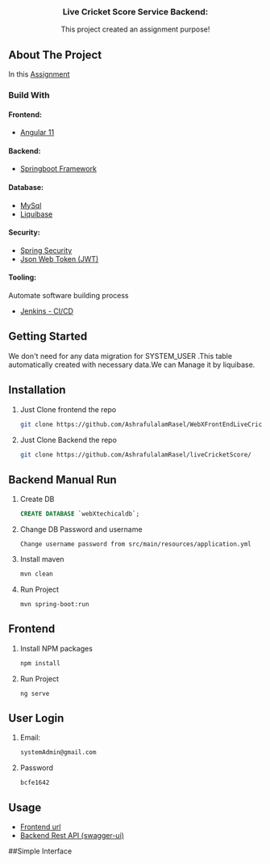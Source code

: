
<!-- PROJECT LOGO -->
<br />
<p align="center">

<h3 align="center">Live Cricket Score Service Backend:</h3>

  <p align="center">
    This project created an assignment purpose!
    <br />
</p>



<!-- ABOUT THE PROJECT -->
## About The Project

In this [Assignment](https://github.com/AshrafulalamRasel/liveCricketScore/)


### Build With

#### Frontend:
* [Angular 11](https://github.com/AshrafulalamRasel/WebXFrontEndLiveCricket/)
#### Backend:
* [Springboot Framework](https://github.com/AshrafulalamRasel/liveCricketScore/)
#### Database:
* [MySql]()
* [Liquibase]()
#### Security:
* [Spring Security](https://spring.io/projects/spring-security)
* [Json Web Token (JWT)](https://jwt.io/)
#### Tooling:
Automate software building process
* [Jenkins - CI/CD]()


<!-- GETTING STARTED -->
## Getting Started

We don't need for any data migration for SYSTEM_USER .This table automatically
created with necessary data.We can Manage it by liquibase.


## Installation

1. Just Clone frontend the repo
   ```sh
   git clone https://github.com/AshrafulalamRasel/WebXFrontEndLiveCricket/
   ```
1. Just Clone Backend the repo
   ```sh
   git clone https://github.com/AshrafulalamRasel/liveCricketScore/
   ```   
## Backend Manual Run
1. Create DB
   ```sql
   CREATE DATABASE `webXtechicaldb`;
   ```
2. Change DB Password and username
   ```
   Change username password from src/main/resources/application.yml
   ```         
3. Install maven
   ```sh
   mvn clean
   ```
4. Run Project
   ```
   mvn spring-boot:run
   ```
## Frontend
1. Install NPM packages
   ```sh
   npm install
   ```
2. Run Project
   ```
   ng serve
   ```
   
## User Login
1. Email:
   ```sh
   systemAdmin@gmail.com
   ```
2. Password
   ```
   bcfe1642
   ```
<!-- USAGE EXAMPLES -->
## Usage

* [Frontend url](http://localhost:4200/)
* [Backend Rest API (swagger-ui)](http://localhost:3301/swagger-ui.html)


##Simple Interface




